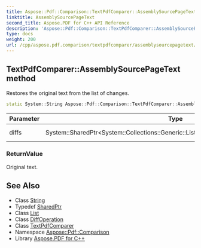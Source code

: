 ```yaml
---
title: Aspose::Pdf::Comparison::TextPdfComparer::AssemblySourcePageText method
linktitle: AssemblySourcePageText
second_title: Aspose.PDF for C++ API Reference
description: 'Aspose::Pdf::Comparison::TextPdfComparer::AssemblySourcePageText method. Restores the original text from the list of changes in C++.'
type: docs
weight: 200
url: /cpp/aspose.pdf.comparison/textpdfcomparer/assemblysourcepagetext/
---
```

## TextPdfComparer::AssemblySourcePageText method


Restores the original text from the list of changes.

```cpp
static System::String Aspose::Pdf::Comparison::TextPdfComparer::AssemblySourcePageText(System::SharedPtr<System::Collections::Generic::List<System::SharedPtr<DiffOperation>>> diffs)
```


| Parameter | Type | Description |
| --- | --- | --- |
| diffs | System::SharedPtr\<System::Collections::Generic::List\<System::SharedPtr\<DiffOperation\>\>\> | The list of changes. |

### ReturnValue

Original text.

## See Also

* Class [String](../../../system/string/)
* Typedef [SharedPtr](../../../system/sharedptr/)
* Class [List](../../../system.collections.generic/list/)
* Class [DiffOperation](../../diffoperation/)
* Class [TextPdfComparer](../)
* Namespace [Aspose::Pdf::Comparison](../../)
* Library [Aspose.PDF for C++](../../../)
